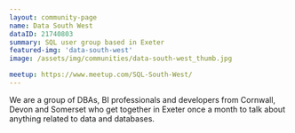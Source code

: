 ```yaml
---
layout: community-page
name: Data South West
dataID: 21740803
summary: SQL user group based in Exeter
featured-img: 'data-south-west'
image: /assets/img/communities/data-south-west_thumb.jpg

meetup: https://www.meetup.com/SQL-South-West/
---
```

We are a group of DBAs, BI professionals and developers from Cornwall, Devon
and Somerset who get together in Exeter once a month to talk about anything
related to data and databases.
